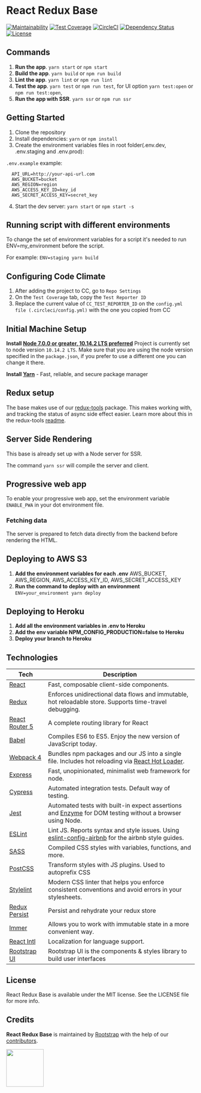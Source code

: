 # React Redux Base

[![Maintainability](https://api.codeclimate.com/v1/badges/e334cf37c246c64bf052/maintainability)](https://codeclimate.com/github/rootstrap/react-redux-base/maintainability)
[![Test Coverage](https://api.codeclimate.com/v1/badges/e334cf37c246c64bf052/test_coverage)](https://codeclimate.com/github/rootstrap/react-redux-base/test_coverage)
[![CircleCI](https://circleci.com/gh/rootstrap/react-redux-base.svg?style=shield)](https://circleci.com/gh/rootstrap/react-redux-base)
[![Dependency Status](https://img.shields.io/david/rootstrap/react-redux-base.svg)](https://david-dm.org/rootstrap/react-redux-base)
[![License](https://img.shields.io/github/license/rootstrap/react-redux-base.svg)](https://github.com/rootstrap/react-redux-base/blob/master/LICENSE.md)


## Commands
1. **Run the app**. `yarn start` or `npm start`
2. **Build the app**. `yarn build` or `npm run build`
3. **Lint the app**. `yarn lint` or `npm run lint`
4. **Test the app**. `yarn test` or `npm run test`, for UI option `yarn test:open` or `npm run test:open`,
5. **Run the app with SSR**. `yarn ssr` or `npm run ssr`

## Getting Started
1. Clone the repository
2. Install dependencies: `yarn` or `npm install`
3. Create the environment variables files in root folder(.env.dev, .env.staging and .env.prod):

  `.env.example` example:
  ```
    API_URL=http://your-api-url.com
    AWS_BUCKET=bucket
    AWS_REGION=region
    AWS_ACCESS_KEY_ID=key_id
    AWS_SECRET_ACCESS_KEY=secret_key
  ```
4. Start the dev server: `yarn start` or `npm start -s`

## Running script with different environments
To change the set of environment variables for a script it's needed to run ENV=my_environment before the script.

For example: `ENV=staging yarn build`

## Configuring Code Climate
1. After adding the project to CC, go to `Repo Settings`
2. On the `Test Coverage` tab, copy the `Test Reporter ID`
3. Replace the current value of `CC_TEST_REPORTER_ID` on the `config.yml file (.circleci/config.yml)` with the one you copied from CC

## Initial Machine Setup
**Install [Node 7.0.0 or greater, 10.14.2 LTS preferred](https://nodejs.org)**
Project is currently set to node version `10.14.2 LTS`. Make sure that you are using the node version specified in the `package.json`, if you prefer to use a different one you can change it there.

**Install [Yarn](https://yarnpkg.com/en/docs/install)** - Fast, reliable, and secure package manager

## Redux setup

The base makes use of our [redux-tools](http://github.com/rootstrap/redux-tools) package.
This makes working with, and tracking the status of async side effect easier.
Learn more about this in the redux-tools [readme](https://github.com/rootstrap/redux-tools/blob/master/README.md).


## Server Side Rendering
This base is already set up with a Node server for SSR.

The command `yarn ssr` will compile the server and client.

## Progressive web app
To enable your progressive web app, set the environment variable `ENABLE_PWA` in your dot environment file.

### Fetching data
The server is prepared to fetch data directly from the backend before rendering the HTML.

## Deploying to AWS S3
1. **Add the environment variables for each .env** AWS_BUCKET, AWS_REGION, AWS_ACCESS_KEY_ID, AWS_SECRET_ACCESS_KEY
2. **Run the command to deploy with an environment** `ENV=your_environment yarn deploy`

## Deploying to Heroku
1. **Add all the environment variables in .env to Heroku**
2. **Add the env variable NPM_CONFIG_PRODUCTION=false to Heroku**
2. **Deploy your branch to Heroku**

## Technologies

| **Tech** | **Description**
|----------|-------
|  [React](https://facebook.github.io/react/)  |   Fast, composable client-side components.|
|  [Redux](http://redux.js.org) |  Enforces unidirectional data flows and immutable, hot reloadable store. Supports time-travel debugging.|
|  [React Router 5](https://github.com/reactjs/react-router) | A complete routing library for React |
|  [Babel](http://babeljs.io) |  Compiles ES6 to ES5. Enjoy the new version of JavaScript today.|
| [Webpack 4](http://webpack.github.io) | Bundles npm packages and our JS into a single file. Includes hot reloading via [React Hot Loader](https://github.com/gaearon/react-hot-loader). |
| [Express](https://github.com/expressjs/express) | Fast, unopinionated, minimalist web framework for node. |
| [Cypress](https://cypress.io/) | Automated integration tests. Default way of testing. |
| [Jest](https://facebook.github.io/jest/) | Automated tests with built-in expect assertions and  [Enzyme](https://github.com/airbnb/enzyme) for DOM testing without a browser using Node. |
| [ESLint](http://eslint.org/)| Lint JS. Reports syntax and style issues. Using [eslint-config-airbnb](https://www.npmjs.com/package/eslint-config-airbnb) for the airbnb style guides. |
| [SASS](http://sass-lang.com/) | Compiled CSS styles with variables, functions, and more.
| [PostCSS](https://github.com/postcss/postcss) | Transform styles with JS plugins. Used to autoprefix CSS |
| [Stylelint](https://github.com/stylelint/stylelint) | Modern CSS linter that helps you enforce consistent conventions and avoid errors in your stylesheets. |
| [Redux Persist](https://github.com/rt2zz/redux-persist) | Persist and rehydrate your redux store |
| [Immer](https://github.com/immerjs/immer) | Allows you to work with immutable state in a more convenient way. |
| [React Intl](https://github.com/yahoo/react-intl/) | Localization for language support. |
| [Rootstrap UI](https://github.com/rootstrap/rootstrap-ui/) | Rootstrap UI is the components & styles library to build user interfaces |

## License

React Redux Base is available under the MIT license. See the LICENSE file for more info.

## Credits

**React Redux Base** is maintained by [Rootstrap](http://www.rootstrap.com) with the help of our [contributors](https://github.com/rootstrap/react-redux-base/contributors).

[<img src="https://s3-us-west-1.amazonaws.com/rootstrap.com/img/rs.png" width="100"/>](http://www.rootstrap.com)
